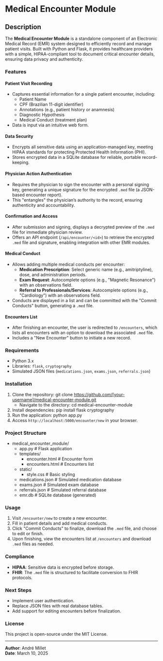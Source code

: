 # Medical Encounter Module

## Description

The **Medical Encounter Module** is a standalone component of an Electronic Medical Record (EMR) system designed to efficiently record and manage patient visits. Built with Python and Flask, it provides healthcare providers with a simple, HIPAA-compliant tool to document critical encounter details, ensuring data privacy and authenticity.

### Features

#### Patient Visit Recording
- Captures essential information for a single patient encounter, including:
  - Patient Name
  - CPF (Brazilian 11-digit identifier)
  - Annotations (e.g., patient history or anamnesis)
  - Diagnostic Hypothesis
  - Medical Conduct (treatment plan)
- Data is input via an intuitive web form.

#### Data Security
- Encrypts all sensitive data using an application-managed key, meeting HIPAA standards for protecting Protected Health Information (PHI).
- Stores encrypted data in a SQLite database for reliable, portable record-keeping.

#### Physician Action Authentication
- Requires the physician to sign the encounter with a personal signing key, generating a unique signature for the encrypted `.med` file (a JSON-based encounter report).
- This "entangles" the physician’s authority to the record, ensuring authenticity and accountability.

#### Confirmation and Access
- After submission and signing, displays a decrypted preview of the `.med` file for immediate physician review.
- Offers an API endpoint (`/api/encounter/<id>`) to retrieve the encrypted `.med` file and signature, enabling integration with other EMR modules.

#### Medical Conduct
- Allows adding multiple medical conducts per encounter:
  - **Medication Prescription**: Select generic name (e.g., amitriptyline), dose, and administration periods.
  - **Exam Request**: Autocomplete options (e.g., "Magnetic Resonance") with an observations field.
  - **Referral to Professionals/Services**: Autocomplete options (e.g., "Cardiology") with an observations field.
- Conducts are displayed in a list and can be committed with the "Commit Conducts" button, generating a `.med` file.

#### Encounters List
- After finishing an encounter, the user is redirected to `/encounters`, which lists all encounters with an option to download the associated `.med` file.
- Includes a "New Encounter" button to initiate a new record.

### Requirements
- Python 3.x
- Libraries: `flask`, `cryptography`
- Simulated JSON files (`medications.json`, `exams.json`, `referrals.json`)

### Installation
1. Clone the repository: git clone https://github.com/[your-username]/medical-encounter-module.git
   - Navigate to the directory: cd medical-encounter-module
2. Install dependencies: pip install flask cryptography
3. Run the application: python app.py
4. Access `http://localhost:5000/encounter/new` in your browser.

### Project Structure
- medical_encounter_module/
  - app.py                # Flask application
  - templates/
    - encounter.html    # Encounter form
    - encounters.html   # Encounters list
  - static/
    - style.css         # Basic styling
  - medications.json      # Simulated medication database
  - exams.json            # Simulated exam database
  - referrals.json        # Simulated referral database
  - emr.db                # SQLite database (generated)

### Usage
1. Visit `/encounter/new` to create a new encounter.
2. Fill in patient details and add medical conducts.
3. Click "Commit Conducts" to finalize, download the `.med` file, and choose to edit or finish.
4. Upon finishing, view the encounters list at `/encounters` and download `.med` files as needed.

### Compliance
- **HIPAA**: Sensitive data is encrypted before storage.
- **FHIR**: The `.med` file is structured to facilitate conversion to FHIR protocols.

### Next Steps
- Implement user authentication.
- Replace JSON files with real database tables.
- Add support for editing encounters before finalization.

### License
This project is open-source under the MIT License.

---

**Author**: André Millet  
**Date**: March 10, 2025
